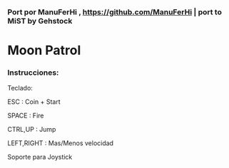 ### Port por ManuFerHi , https://github.com/ManuFerHi | port to MiST by Gehstock

# Moon Patrol


### Instrucciones:

Teclado:

ESC         : Coin + Start

SPACE       : Fire

CTRL,UP     : Jump

LEFT,RIGHT  : Mas/Menos velocidad

Soporte para Joystick
